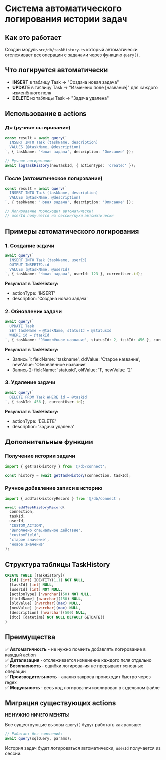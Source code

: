 # Система автоматического логирования истории задач

## Как это работает

Создан модуль `src/db/taskHistory.ts` который автоматически отслеживает все операции с задачами через функцию `query()`.

## Что логируется автоматически

- **INSERT** в таблицу Task → "Создана новая задача"
- **UPDATE** в таблицу Task → "Изменено поле [название]" для каждого изменённого поля
- **DELETE** из таблицы Task → "Задача удалена"

## Использование в actions

### До (ручное логирование)

```typescript
const result = await query(`
  INSERT INTO Task (taskName, description) 
  VALUES (@taskName, @description)
`, { taskName: 'Новая задача', description: 'Описание' });

// Ручное логирование
await logTaskHistory(newTaskId, { actionType: 'created' });
```

### После (автоматическое логирование)

```typescript
const result = await query(`
  INSERT INTO Task (taskName, description) 
  VALUES (@taskName, @description)
`, { taskName: 'Новая задача', description: 'Описание' });

// Логирование происходит автоматически!
// userId получается из сессии/куки автоматически
```

## Примеры автоматического логирования

### 1. Создание задачи
```typescript
await query(`
  INSERT INTO Task (taskName, userId) 
  OUTPUT INSERTED.id
  VALUES (@taskName, @userId)
`, { taskName: 'Новая задача', userId: 123 }, currentUser.id);
```
**Результат в TaskHistory:**
- actionType: 'INSERT'
- description: 'Создана новая задача'

### 2. Обновление задачи
```typescript
await query(`
  UPDATE Task 
  SET taskName = @taskName, statusId = @statusId 
  WHERE id = @taskId
`, { taskName: 'Обновлённое название', statusId: 2, taskId: 456 }, currentUser.id);
```
**Результат в TaskHistory:**
- Запись 1: fieldName: 'taskname', oldValue: 'Старое название', newValue: 'Обновлённое название'
- Запись 2: fieldName: 'statusid', oldValue: '1', newValue: '2'

### 3. Удаление задачи
```typescript
await query(`
  DELETE FROM Task WHERE id = @taskId
`, { taskId: 456 }, currentUser.id);
```
**Результат в TaskHistory:**
- actionType: 'DELETE'
- description: 'Задача удалена'

## Дополнительные функции

### Получение истории задачи
```typescript
import { getTaskHistory } from '@/db/connect';

const history = await getTaskHistory(connection, taskId);
```

### Ручное добавление записи в историю
```typescript
import { addTaskHistoryRecord } from '@/db/connect';

await addTaskHistoryRecord(
  connection,
  taskId,
  userId,
  'CUSTOM_ACTION',
  'Выполнено специальное действие',
  'customField',
  'старое значение',
  'новое значение'
);
```

## Структура таблицы TaskHistory

```sql
CREATE TABLE [TaskHistory](
  [id] [int] IDENTITY(1,1) NOT NULL,
  [taskId] [int] NULL,
  [userId] [int] NOT NULL,
  [actionType] [nvarchar](50) NOT NULL,
  [fieldName] [nvarchar](150) NULL,
  [oldValue] [nvarchar](max) NULL,
  [newValue] [nvarchar](max) NULL,
  [description] [nvarchar](500) NULL,
  [dtc] [datetime] NOT NULL DEFAULT GETDATE()
)
```

## Преимущества

✅ **Автоматичность** - не нужно помнить добавлять логирование в каждый action  
✅ **Детализация** - отслеживается изменение каждого поля отдельно  
✅ **Безопасность** - ошибки логирования не прерывают основные операции  
✅ **Производительность** - анализ запроса происходит быстро через regex  
✅ **Модульность** - весь код логирования изолирован в отдельном файле  

## Миграция существующих actions

**НЕ НУЖНО НИЧЕГО МЕНЯТЬ!** 

Все существующие вызовы `query()` будут работать как раньше:

```typescript
// Работает без изменений:
await query(sqlQuery, params);
```

История задач будет логироваться автоматически, `userId` получается из сессии.